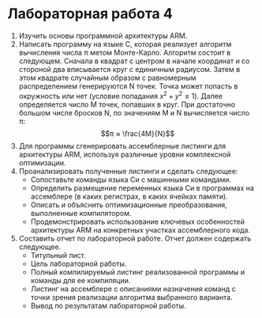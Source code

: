# Лабораторная работа 4
1. Изучить основы программной архитектуры ARM.
2. Написать программу на языке C, которая реализует алгоритм вычисления числа π метом Монте-Карло. Алгоритм состоит в следующем. Сначала в квадрат с центром в начале координат и со стороной два вписывается круг с единичным радиусом. Затем в этом квадрате случайным образом с pавномерным распределением генерируются N точек. Точка может попасть в окружность или нет (условие попадания $x^2 + y^2 ≤ 1$). Далее определяется число M точек, попавших в круг. При достаточно большом числе бросков N, по значениям M и N вычисляется число π:
$$π ≈ \frac{4M}{N}$$
3. Для программы сгенерировать
ассемблерные листинги для архитектуры ARM, используя различные
уровни комплексной оптимизации.
4. Проанализировать полученные листинги и сделать следующее:
   + Сопоставьте команды языка Си с машинными командами.
   + Определить размещение переменных языка Си в программах на
ассемблере (в каких регистрах, в каких ячейках памяти).
   + Описать и объяснить оптимизационные преобразования,
выполненные компилятором.
   + Продемонстрировать использование ключевых особенностей
архитектуры ARM на конкретных участках ассемблерного кода.
5. Составить отчет по лабораторной работе. Отчет должен содержать
следующее.
   + Титульный лист.
   + Цель лабораторной работы.
   + Полный компилируемый листинг реализованной программы и
команды для ее компиляции.
   + Листинг на ассемблере с описаниями назначения команд с точки
зрения реализации алгоритма выбранного варианта.
   + Вывод по результатам лабораторной работы.